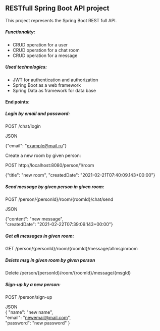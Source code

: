 

## RESTfull Spring Boot API project

This project represents the Spring Boot REST full API. 

##### Functionality:
* CRUD operation for a user
* CRUD operation for a chat room
* CRUD operation for a message

##### Used technologies:
* JWT for authentication and authorization
* Spring Boot as a web framework
* Spring Data as framework for data base

#### End points:
 
##### Login by email and password:

POST /chat/login

JSON <br/>

{"email": "example@mail.ru"}

Create a new room by given person:

POST http://localhost:8080/person/1/room

{"title":  "new room", 
"createdDate": "2021-02-21T07:40:09.143+00:00"}

##### Send message by given person in given room:

POST /person/{personId}/room/{roomId}/chat/send

JSON <br/>

{"content": "new message", <br/>
"createdDate": "2021-02-22T07:39:09.143+00:00"}

##### Get all messages in given room:

GET /person/{personId}/room/{roomId}/message/allmsginroom

##### Delete msg in given room by given person

Delete /person/{personId}/room/{roomId}/message/{msgId} 

##### Sign-up by a new person:

POST /person/sign-up

JSON <br/>
{
"name": "new name", <br/>
"email": "newemail@mail.com", <br/>
"password": "new password"
}
